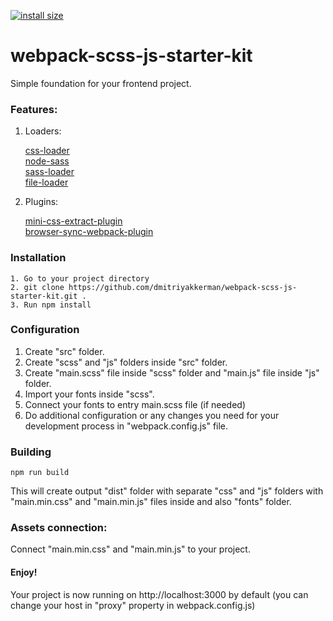 [![install size](https://packagephobia.com/badge?p=webpack-scss-js-starter-kit)](https://packagephobia.com/result?p=webpack-scss-js-starter-kit)

# webpack-scss-js-starter-kit

Simple foundation for your frontend project. 

### **Features:**

1. Loaders:

    [css-loader](https://github.com/webpack-contrib/css-loader)    
    [node-sass](https://github.com/sass/node-sass)    
    [sass-loader](https://github.com/webpack-contrib/sass-loader)   
    [file-loader](https://github.com/webpack-contrib/file-loader)
    
2. Plugins:
        
    [mini-css-extract-plugin](https://github.com/webpack-contrib/mini-css-extract-plugin)    
    [browser-sync-webpack-plugin](https://github.com/Va1/browser-sync-webpack-plugin)    
    
### **Installation**
 
    1. Go to your project directory
    2. git clone https://github.com/dmitriyakkerman/webpack-scss-js-starter-kit.git .
    3. Run npm install
 
### **Configuration**
 
 1. Create "src" folder.
 2. Create "scss" and "js" folders inside "src" folder.
 3. Create "main.scss" file inside "scss" folder and "main.js" file inside "js" folder.
 4. Import your fonts inside "scss".
 5. Connect your fonts to entry main.scss file (if needed)
 6. Do additional configuration or any changes you need for your development process in "webpack.config.js" file.
 
### **Building**

    npm run build 
  
This will create output "dist" folder with separate "css" and "js" folders with "main.min.css" and "main.min.js" files inside and also "fonts" folder.

### **Assets connection:**
  
  Connect "main.min.css" and "main.min.js" to your project.   
    
#### **Enjoy!**
Your project is now running on http://localhost:3000 by default (you can change your host in "proxy" property in webpack.config.js)
